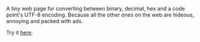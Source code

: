A tiny web page for converting between binary, decimal, hex and a code point's
UTF-8 encoding. Because all the other ones on the web are hideous, annoying and
packed with ads.

Try it [here][].

[here]: http://stuffwithstuff.com/bits/